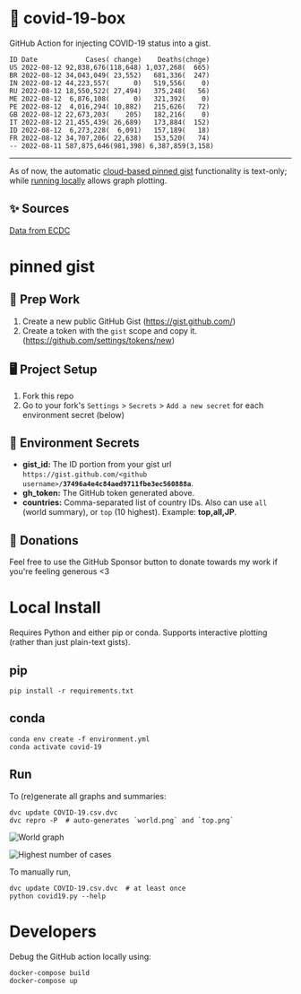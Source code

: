 # 🏥 covid-19-box

GitHub Action for injecting COVID-19 status into a gist.

```
ID Date            Cases( change)    Deaths(chnge)
US 2022-08-12 92,838,676(118,648) 1,037,268(  665)
BR 2022-08-12 34,043,049( 23,552)   681,336(  247)
IN 2022-08-12 44,223,557(      0)   519,556(    0)
RU 2022-08-12 18,550,522( 27,494)   375,248(   56)
ME 2022-08-12  6,876,108(      0)   321,392(    0)
PE 2022-08-12  4,016,294( 10,882)   215,626(   72)
GB 2022-08-12 22,673,203(    205)   182,216(    0)
IT 2022-08-12 21,455,439( 26,689)   173,884(  152)
ID 2022-08-12  6,273,228(  6,091)   157,189(   18)
FR 2022-08-12 34,707,206( 22,638)   153,520(   74)
-- 2022-08-11 587,875,646(981,398) 6,387,859(3,158)
```

---

As of now, the automatic [cloud-based pinned gist](#pinned-gist) functionality is text-only;
while [running locally](#local-install) allows graph plotting.

## ✨ Sources

[Data from ECDC](https://www.ecdc.europa.eu/en/publications-data/download-todays-data-geographic-distribution-covid-19-cases-worldwide)

# pinned gist

## 🎒 Prep Work
1. Create a new public GitHub Gist (https://gist.github.com/)
1. Create a token with the `gist` scope and copy it. (https://github.com/settings/tokens/new)

## 🖥 Project Setup
1. Fork this repo
1. Go to your fork's `Settings` > `Secrets` > `Add a new secret` for each environment secret (below)

## 🤫 Environment Secrets
- **gist_id:** The ID portion from your gist url `https://gist.github.com/<github username>/`**`37496a4e4c84aed9711fbe3ec560888a`**.
- **gh_token:** The GitHub token generated above.
- **countries:** Comma-separated list of country IDs. Also can use `all` (world summary), or `top` (10 highest). Example: **top,all,JP**.

## 💸 Donations

Feel free to use the GitHub Sponsor button to donate towards my work if you're feeling generous <3

# Local Install

Requires Python and either pip or conda. Supports interactive plotting (rather than just plain-text gists).

## pip

```
pip install -r requirements.txt
```

## conda

```
conda env create -f environment.yml
conda activate covid-19
```

## Run

To (re)generate all graphs and summaries:

```
dvc update COVID-19.csv.dvc
dvc repro -P  # auto-generates `world.png` and `top.png`
```

![World graph](world.png)

![Highest number of cases](top.png)

To manually run,

```
dvc update COVID-19.csv.dvc  # at least once
python covid19.py --help
```

# Developers

Debug the GitHub action locally using:

```
docker-compose build
docker-compose up
```

